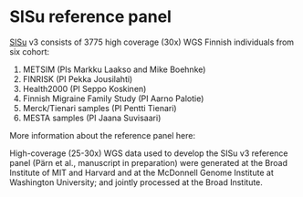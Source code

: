 # SISu reference panel

[SISu](http://sisuproject.fi/) v3 consists of 3775 high coverage \(30x\) WGS Finnish individuals from six cohort:

1. METSIM \(PIs Markku Laakso and Mike Boehnke\) 
2. FINRISK \(PI Pekka Jousilahti\)
3. Health2000 \(PI Seppo Koskinen\)
4. Finnish Migraine Family Study \(PI Aarno Palotie\)
5. Merck/Tienari samples \(PI Pentti Tienari\)
6. MESTA samples \(PI Jaana Suvisaari\)

More information about the reference panel here:

High-coverage \(25-30x\) WGS data used to develop the SISu v3 reference panel \(Pärn et al., manuscript in preparation\) were generated at the Broad Institute of MIT and Harvard and at the McDonnell Genome Institute at Washington University; and jointly processed at the Broad Institute.

